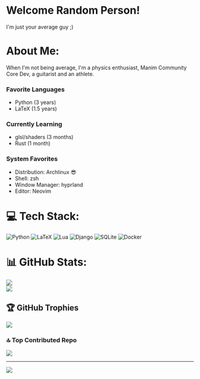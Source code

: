 # Welcome Random Person!
I'm just your average guy ;)
# About Me:
When I'm not being average, I'm
a physics enthusiast, Manim Community Core Dev, a guitarist and an athlete.

### Favorite Languages
* Python (3 years)
* LaTeX (1.5 years)

### Currently Learning
* glsl/shaders (3 months)
* Rust (1 month)

### System Favorites
* Distribution: Archlinux 😎
* Shell: zsh
* Window Manager: hyprland
* Editor: Neovim

# 💻 Tech Stack:
![Python](https://img.shields.io/badge/python-3670A0?style=for-the-badge&logo=python&logoColor=ffdd54) ![LaTeX](https://img.shields.io/badge/latex-%23008080.svg?style=for-the-badge&logo=latex&logoColor=white) ![Lua](https://img.shields.io/badge/lua-%232C2D72.svg?style=for-the-badge&logo=lua&logoColor=white) ![Django](https://img.shields.io/badge/django-%23092E20.svg?style=for-the-badge&logo=django&logoColor=white) ![SQLite](https://img.shields.io/badge/sqlite-%2307405e.svg?style=for-the-badge&logo=sqlite&logoColor=white) ![Docker](https://img.shields.io/badge/docker-%230db7ed.svg?style=for-the-badge&logo=docker&logoColor=white)
# 📊 GitHub Stats:
![](https://github-readme-streak-stats.herokuapp.com/?user=JasonGrace2282&theme=dark&hide_border=false)<br/>
![](https://github-readme-stats.vercel.app/api/top-langs/?username=JasonGrace2282&theme=dark&hide_border=false&include_all_commits=false&count_private=false&layout=compact)

## 🏆 GitHub Trophies
![](https://github-profile-trophy.vercel.app/?username=JasonGrace2282&theme=tokyonight&no-frame=true&no-bg=false&margin-w=4)

### 🔝 Top Contributed Repo
![](https://github-contributor-stats.vercel.app/api?username=JasonGrace2282&limit=5&theme=tokyonight&combine_all_yearly_contributions=true)

---
[![](https://visitcount.itsvg.in/api?id=JasonGrace2282&icon=0&color=0)](https://visitcount.itsvg.in)

